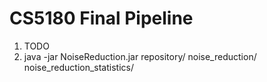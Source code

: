 # CS5180 Final Pipeline
1) TODO
2) java -jar NoiseReduction.jar repository/ noise_reduction/ noise_reduction_statistics/


